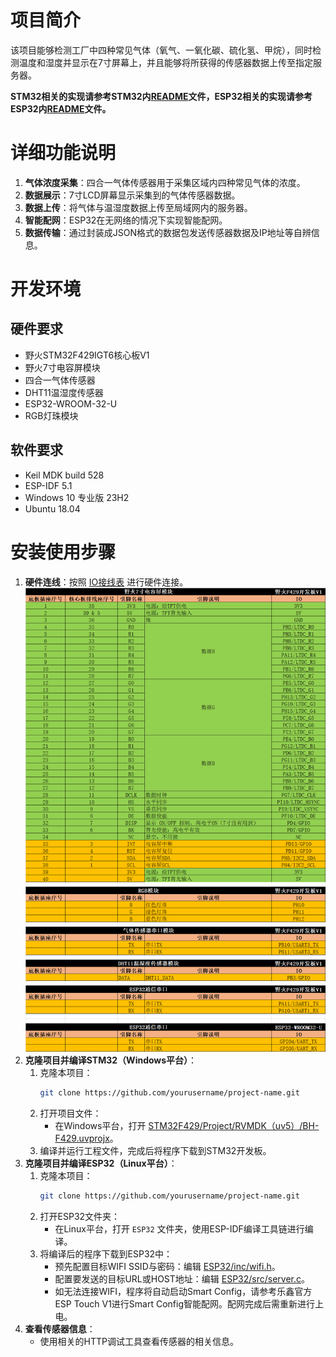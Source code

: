 # 项目简介

该项目能够检测工厂中四种常见气体（氧气、一氧化碳、硫化氢、甲烷），同时检测温度和湿度并显示在7寸屏幕上，并且能够将所获得的传感器数据上传至指定服务器。

**STM32相关的实现请参考STM32内[README](STM32F429/README.md)文件，ESP32相关的实现请参考ESP32内[README](ESP32/README.md)文件。**

# 详细功能说明

1. **气体浓度采集**：四合一气体传感器用于采集区域内四种常见气体的浓度。
2. **数据展示**：7寸LCD屏幕显示采集到的气体传感器数据。
3. **数据上传**：将气体与温湿度数据上传至局域网内的服务器。
4. **智能配网**：ESP32在无网络的情况下实现智能配网。
5. **数据传输**：通过封装成JSON格式的数据包发送传感器数据及IP地址等自辨信息。

# 开发环境

## 硬件要求

- 野火STM32F429IGT6核心板V1
- 野火7寸电容屏模块
- 四合一气体传感器
- DHT11温湿度传感器
- ESP32-WROOM-32-U
- RGB灯珠模块

## 软件要求

- Keil MDK build 528
- ESP-IDF 5.1
- Windows 10 专业版 23H2
- Ubuntu 18.04

# 安装使用步骤

1. **硬件连线**：按照 [IO接线表](STM32F429/Docs/IO接线表.xlsx) 进行硬件连接。
![IO接线表](STM32F429/Docs/IO接线表.png)
2. **克隆项目并编译STM32（Windows平台）**：
   1. 克隆本项目：
      ```sh
      git clone https://github.com/yourusername/project-name.git
      ```
   2. 打开项目文件：
      - 在Windows平台，打开 [STM32F429/Project/RVMDK（uv5）/BH-F429.uvprojx](STM32F429/Project/RVMDK（uv5）/BH-F429.uvprojx)。
   3. 编译并运行工程文件，完成后将程序下载到STM32开发板。
3. **克隆项目并编译ESP32（Linux平台）**：
   1. 克隆本项目：
      ```sh
      git clone https://github.com/yourusername/project-name.git
      ```
   2. 打开ESP32文件夹：
      - 在Linux平台，打开 `ESP32` 文件夹，使用ESP-IDF编译工具链进行编译。
   3. 将编译后的程序下载到ESP32中：
      - 预先配置目标WIFI SSID与密码：编辑 [ESP32/inc/wifi.h](ESP32/inc/wifi.h)。
      - 配置要发送的目标URL或HOST地址：编辑 [ESP32/src/server.c](ESP32/src/server.c)。
      - 如无法连接WIFI，程序将自动启动Smart Config，请参考乐鑫官方ESP Touch V1进行Smart Config智能配网。配网完成后需重新进行上电。
4. **查看传感器信息**：
   - 使用相关的HTTP调试工具查看传感器的相关信息。
